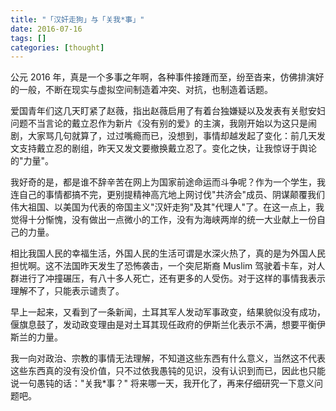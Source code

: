 ```yaml
---
title: "「汉奸走狗」与「关我*事」"
date: 2016-07-16
tags: []
categories: [thought]
---
```

公元 2016 年，真是一个多事之年啊，各种事件接踵而至，纷至沓来，仿佛排演好的一般，不断在现实与虚拟空间制造着冲突、对抗，也制造着话题。

<!--more-->

爱国青年们这几天盯紧了赵薇，指出赵薇启用了有着台独嫌疑以及发表有关慰安妇问题不当言论的戴立忍作为新片《没有别的爱》的主演，我刚开始以为这只是闹剧，大家骂几句就算了，过过嘴瘾而已，没想到，事情却越发起了变化：前几天发文支持戴立忍的剧组，昨天又发文要撤换戴立忍了。变化之快，让我惊讶于舆论的"力量"。

我好奇的是，都是谁不辞辛苦在网上为国家前途命运而斗争呢？作为一个学生，我连自己的事情都搞不完，更别提精神高亢地上网讨伐"共济会"成员、阴谋颠覆我们伟大祖国、以美国为代表的帝国主义"汉奸走狗"及其"代理人"了。在这一点上，我觉得十分惭愧，没有做出一点微小的工作，没有为海峡两岸的统一大业献上一份自己的力量。

相比我国人民的幸福生活，外国人民的生活可谓是水深火热了，真的是为外国人民担忧啊。这不法国昨天发生了恐怖袭击，一个突尼斯裔 Muslim 驾驶着卡车，对人群进行了冲撞碾压，有八十多人死亡，还有更多的人受伤。对于这样的事情我表示理解不了，只能表示谴责了。

早上一起来，又看到了一条新闻，土耳其军人发动军事政变，结果貌似没有成功，偃旗息鼓了，发动政变理由是对土耳其现任政府的伊斯兰化表示不满，想要平衡伊斯兰的力量。

我一向对政治、宗教的事情无法理解，不知道这些东西有什么意义，当然这不代表这些东西真的没有没价值，只不过依我愚钝的见识，没有认识到而已，因此也只能说一句愚钝的话："关我*事？" 将来哪一天，我开化了，再来仔细研究一下意义问题吧。

